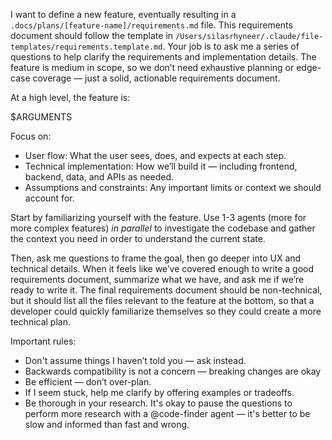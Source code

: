 I want to define a new feature, eventually resulting in a `.docs/plans/[feature-name]/requirements.md` file. This requirements document should follow the template in `/Users/silasrhyneer/.claude/file-templates/requirements.template.md`. Your job is to ask me a series of questions to help clarify the requirements and implementation details. The feature is medium in scope, so we don’t need exhaustive planning or edge-case coverage — just a solid, actionable requirements document.

At a high level, the feature is:

$ARGUMENTS

Focus on:
- User flow: What the user sees, does, and expects at each step.
- Technical implementation: How we’ll build it — including frontend, backend, data, and APIs as needed.
- Assumptions and constraints: Any important limits or context we should account for.

Start by familiarizing yourself with the feature. Use 1-3 agents (more for more complex features) _in parallel_ to investigate the codebase and gather the context you need in order to understand the current state.

Then, ask me questions to frame the goal, then go deeper into UX and technical details. When it feels like we’ve covered enough to write a good requirements document, summarize what we have, and ask me if we’re ready to write it. The final requirements document should be non-technical, but it should list all the files relevant to the feature at the bottom, so that a developer could quickly familiarize themselves so they could create a more technical plan.

Important rules:
- Don't assume things I haven’t told you — ask instead.
- Backwards compatibility is not a concern — breaking changes are okay
- Be efficient — don’t over-plan.
- If I seem stuck, help me clarify by offering examples or tradeoffs.
- Be thorough in your research. It's okay to pause the questions to perform more research with a @code-finder agent — it's better to be slow and informed than fast and wrong.